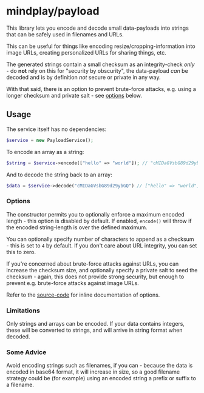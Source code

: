 mindplay/payload
================

This library lets you encode and decode small data-payloads into strings
that can be safely used in filenames and URLs.

This can be useful for things like encoding resize/cropping-information into
image URLs, creating personalized URLs for sharing things, etc.

The generated strings contain a small checksum as an integrity-check *only* - do
**not** rely on this for "security by obscurity", the data-payload *can* be decoded
and is by definition *not* secure or private in any way.

With that said, there is an option to prevent brute-force attacks, e.g. using a
longer checksum and private salt - see [options](#options) below.

## Usage

The service itself has no dependencies:

```php
$service = new PayloadService();
```

To encode an array as a string:

```php
$string = $service->encode(["hello" => "world"]); // "cMIDaGVsbG89d29ybGQ"
```

And to decode the string back to an array:

```php
$data = $service->decode("cMIDaGVsbG89d29ybGQ") // ["hello" => "world"]
```

### Options

The constructor permits you to optionally enforce a maximum encoded length - this option
is disabled by default. If enabled, `encode()` will throw if the encoded string-length is
over the defined maximum.

You can optionally specify number of characters to append as a checksum - this is set to
`4` by default. If you don't care about URL integrity, you can set this to zero.

If you're concerned about brute-force attacks against URLs, you can increase the checksum
size, and optionally specify a private salt to seed the checksum - again, this does not
provide strong security, but enough to prevent e.g. brute-force attacks against image URLs.

Refer to the [source-code](src/PayloadService.php) for inline documentation of options.

### Limitations

Only strings and arrays can be encoded. If your data contains integers, these will
be converted to strings, and will arrive in string format when decoded.

### Some Advice

Avoid encoding strings such as filenames, if you can - because the data is
encoded in base64 format, it will increase in size, so a good filename strategy
could be (for example) using an encoded string a prefix or suffix to a filename.
